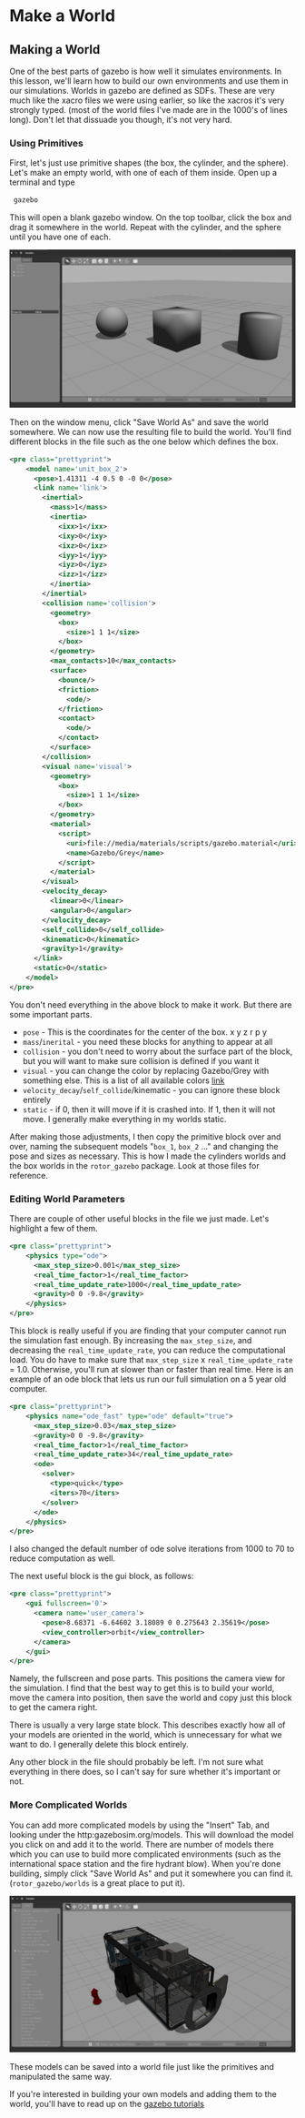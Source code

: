 # Make a World

## Making a World

One of the best parts of gazebo is how well it simulates environments.  In this lesson, we'll learn how to build our own environments and use them in our simulations.
Worlds in gazebo are defined as SDFs.  These are very much like the xacro files we were using earlier, so like the xacros it's very strongly typed.  (most of the world files I've made are in the 1000's of lines long).  Don't let that dissuade you though, it's not very hard.

### Using Primitives

First, let's just use primitive shapes (the box, the cylinder, and the sphere).  Let's make an empty world, with one of each of them inside.  Open up a terminal and type

```bash
 gazebo
```

This will open a blank gazebo window.  On the top toolbar, click the box and drag it somewhere in the world.  Repeat with the cylinder, and the sphere until you have one of each.

![Gazebo_primitives](Gazebo_primitives.png)

Then on the window menu, click "Save World As" and save the world somewhere. We can now use the resulting file to build the world.  You'll find different blocks in the file such as the one below which defines the box.

```xml
<pre class="prettyprint">
    <model name='unit_box_2'>
      <pose>1.41311 -4 0.5 0 -0 0</pose>
      <link name='link'>
        <inertial>
          <mass>1</mass>
          <inertia>
            <ixx>1</ixx>
            <ixy>0</ixy>
            <ixz>0</ixz>
            <iyy>1</iyy>
            <iyz>0</iyz>
            <izz>1</izz>
          </inertia>
        </inertial>
        <collision name='collision'>
          <geometry>
            <box>
              <size>1 1 1</size>
            </box>
          </geometry>
          <max_contacts>10</max_contacts>
          <surface>
            <bounce/>
            <friction>
              <ode/>
            </friction>
            <contact>
              <ode/>
            </contact>
          </surface>
        </collision>
        <visual name='visual'>
          <geometry>
            <box>
              <size>1 1 1</size>
            </box>
          </geometry>
          <material>
            <script>
              <uri>file://media/materials/scripts/gazebo.material</uri>
              <name>Gazebo/Grey</name>
            </script>
          </material>
        </visual>
        <velocity_decay>
          <linear>0</linear>
          <angular>0</angular>
        </velocity_decay>
        <self_collide>0</self_collide>
        <kinematic>0</kinematic>
        <gravity>1</gravity>
      </link>
      <static>0</static>
    </model>
</pre>
```

You don't need everything in the above block to make it work.  But there are some important parts.

* `pose` - This is the coordinates for the center of the box. x y z r p y
* `mass`/`inerital` - you need these blocks for anything to appear at all
* `collision` - you don't need to worry about the surface part of the block, but you will want to make sure collision is defined if you want it
* `visual` - you can change the color by replacing Gazebo/Grey with something else.  This is a list of all available colors <a href="http://library.isr.ist.utl.pt/docs/roswiki/simulator_gazebo(2f)Tutorials(2f)ListOfMaterials.html">link</a>
* `velocity_decay`/`self_collide`/kinematic - you can ignore these block entirely
* `static` - if 0, then it will move if it is crashed into.  If 1, then it will not move.  I generally make everything in my worlds static.

After making those adjustments, I then copy the primitive block over and over, naming the subsequent models "`box_1`, `box_2` ..." and changing the pose and sizes as necessary.  This is how I made the cylinders worlds and the box worlds in the `rotor_gazebo` package.  Look at those files for reference.

### Editing World Parameters

There are couple of other useful blocks in the file we just made.  Let's highlight a few of them.

```xml
<pre class="prettyprint">
    <physics type="ode">
      <max_step_size>0.001</max_step_size>
      <real_time_factor>1</real_time_factor>
      <real_time_update_rate>1000</real_time_update_rate>
      <gravity>0 0 -9.8</gravity>
    </physics>
</pre>
```

This block is really useful if you are finding that your computer cannot run the simulation fast enough.  By increasing the `max_step_size`, and decreasing the `real_time_update_rate`, you can reduce the computational load.  You do have to make sure that `max_step_size` x `real_time_update_rate` = 1.0.  Otherwise, you'll run at slower than or faster than real time.  Here is an example of an ode block that lets us run our full simulation on a 5 year old computer.

```xml
<pre class="prettyprint">
    <physics name="ode_fast" type="ode" default="true">
      <max_step_size>0.03</max_step_size>
      <gravity>0 0 -9.8</gravity>
      <real_time_factor>1</real_time_factor>
      <real_time_update_rate>34</real_time_update_rate>
      <ode>
        <solver>
          <type>quick</type>
          <iters>70</iters>
        </solver>
      </ode>
    </physics>
</pre>
```

I also changed the default number of ode solve iterations from 1000 to 70 to reduce computation as well.

The next useful block is the gui block, as follows:

```xml
<pre class="prettyprint">
    <gui fullscreen='0'>
      <camera name='user_camera'>
        <pose>8.68371 -6.64602 3.18089 0 0.275643 2.35619</pose>
        <view_controller>orbit</view_controller>
      </camera>
    </gui>
</pre>
```

Namely, the fullscreen and pose parts.  This positions the camera view for the simulation. I find that the best way to get this is to build your world, move the camera into position, then save the world and copy just this block to get the camera right.

There is usually a very large state block.  This describes exactly how all of your models are oriented in the world, which is unnecessary for what we want to do.  I generally delete this block entirely.

Any other block in the file should probably be left.  I'm not sure what everything in there does, so I can't say for sure whether it's important or not.

### More Complicated Worlds

You can add more complicated models by using the "Insert" Tab, and looking under the http:gazebosim.org/models.  This will download the model you click on and add it to the world.  There are  number of models there which you can use to build more complicated environments (such as the international space station and the fire hydrant blow).  When you're done building, simply click "Save World As" and put it somewhere you can find it.  (`rotor_gazebo/worlds` is a great place to put it).

![Gazebo_iss](Gazebo_iss.png)

These models can be saved into a world file just like the primitives and manipulated the same way.

If you're interested in building your own models and adding them to the world, you'll have to read up on the [gazebo tutorials](https://gazebosim.org/tutorials)
